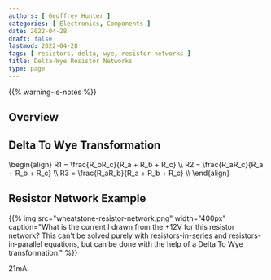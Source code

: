 ```yaml
---
authors: [ Geoffrey Hunter ]
categories: [ Electronics, Components ]
date: 2022-04-28
draft: false
lastmod: 2022-04-28
tags: [ resistors, delta, wye, resistor networks ]
title: Delta-Wye Resistor Networks
type: page
---
```


{{% warning-is-notes %}}

## Overview

## Delta To Wye Transformation

<p>\begin{align}
R1 = \frac{R_bR_c}{R_a + R_b + R_c} \\
R2 = \frac{R_aR_c}{R_a + R_b + R_c} \\
R3 = \frac{R_aR_b}{R_a + R_b + R_c} \\
\end{align}</p>

## Resistor Network Example

{{% img src="wheatstone-resistor-network.png" width="400px" caption="What is the current I drawn from the +12V for this resistor network? This can't be solved purely with resistors-in-series and resistors-in-parallel equations, but can be done with the help of a Delta To Wye transformation." %}}

21mA.